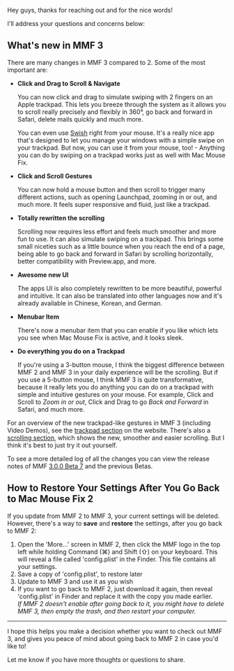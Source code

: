 
<!-- Based off this GH Discussions comment: https://github.com/noah-nuebling/mac-mouse-fix/discussions/743#discussioncomment-7938922 -->

Hey guys, thanks for reaching out and for the nice words!

I'll address your questions and concerns below:

## What's new in MMF 3

There are many changes in MMF 3 compared to 2. Some of the most important are:

- **Click and Drag to Scroll & Navigate**

   You can now click and drag to simulate swiping with 2 fingers on an Apple trackpad. This lets you breeze through the system as it allows you to scroll really precisely and flexibly in 360°, go back and forward in Safari, delete mails quickly and much more.

   You can even use [Swish](https://highlyopinionated.co/swish/) right from your mouse. It's a really nice app that's designed to let you manage your windows with a simple swipe on your trackpad. But now, you can use it from your mouse, too! - Anything you can do by swiping on a trackpad works just as well with Mac Mouse Fix.

- **Click and Scroll Gestures**

  You can now hold a mouse button and then scroll to trigger many different actions, such as opening Launchpad, zooming in or out, and much more. It feels super responsive and fluid, just like a trackpad.

- **Totally rewritten the scrolling**

   Scrolling now requires less effort and feels much smoother and more fun to use. It can also simulate swiping on a trackpad. This brings some small niceties such as a little bounce when you reach the end of a page, being able to go back and forward in Safari by scrolling horizontally, better compatibility with Preview.app, and more.

- **Awesome new UI** 

  The apps UI is also completely rewritten to be more beautiful, powerful and intuitive. It can also be translated into other languages now and it's already available in Chinese, Korean, and German.

- **Menubar Item**

  There's now a menubar item that you can enable if you like which lets you see when Mac Mouse Fix is active, and it looks sleek.

- **Do everything you do on a Trackpad**

  If you're using a 3-button mouse, I think the biggest difference between MMF 2 and MMF 3 in your daily experience will be the scrolling. But if you use a 5-button mouse, I think MMF 3 is quite transformative, because it really lets you do anything you can do on a trackpad with simple and intuitive gestures on your mouse. For example, Click and Scroll to *Zoom in or out*, Click and Drag to go *Back and Forward* in Safari, and much more.

For an overview of the new trackpad-like gestures in MMF 3 (including Video Demos), see the [trackpad section](https://macmousefix.com/#trackpad) on the website. There's also a [scrolling section](https://macmousefix.com/#scroll), which shows the new, smoother and easier scrolling. But I think it's best to just try it out yourself.

To see a more detailed log of all the changes you can view the release notes of MMF [3.0.0 Beta 7](https://github.com/noah-nuebling/mac-mouse-fix/releases/tag/3.0.0-Beta-7) and the previous Betas.

## How to Restore Your Settings After You Go Back to Mac Mouse Fix 2

If you update from MMF 2 to MMF 3, your current settings will be deleted. 
However, there's a way to **save** and **restore** the settings, after you go back to MMF 2:

1. Open the 'More...' screen in MMF 2, then click the MMF logo in the top left while holding Command (⌘) and Shift (⇧) on your keyboard. This will reveal a file called 'config.plist' in the Finder. This file contains all your settings.
2. Save a copy of 'config.plist', to restore later
3. Update to MMF 3 and use it as you wish
4. If you want to go back to MMF 2, just download it again, then reveal 'config.plist' in Finder and replace it with the copy you made earlier.\
   *If MMF 2 doesn't enable after going back to it, you might have to delete MMF 3, then empty the trash, and then restart your computer.*

---

I hope this helps you make a decision whether you want to check out MMF 3, and gives you peace of mind about going back to MMF 2 in case you'd like to!

Let me know if you have more thoughts or questions to share.